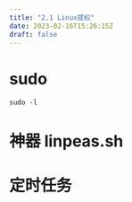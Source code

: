 ```yaml
---
title: "2.1 Linux提权"
date: 2023-02-16T15:26:15Z
draft: false
---
```

# sudo

`sudo -l`

# 神器 linpeas.sh

# 定时任务